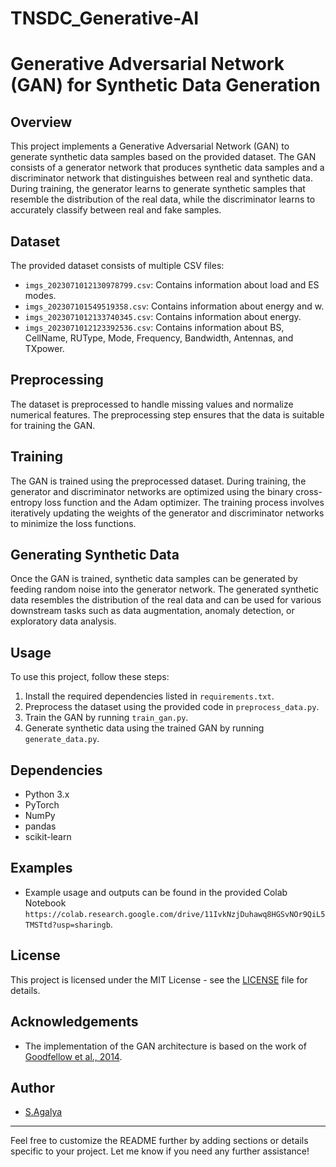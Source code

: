 # TNSDC_Generative-AI

# Generative Adversarial Network (GAN) for Synthetic Data Generation

## Overview
This project implements a Generative Adversarial Network (GAN) to generate synthetic data samples based on the provided dataset. The GAN consists of a generator network that produces synthetic data samples and a discriminator network that distinguishes between real and synthetic data. During training, the generator learns to generate synthetic samples that resemble the distribution of the real data, while the discriminator learns to accurately classify between real and fake samples.

## Dataset
The provided dataset consists of multiple CSV files:
- `imgs_2023071012130978799.csv`: Contains information about load and ES modes.
- `imgs_202307101549519358.csv`: Contains information about energy and w.
- `imgs_2023071012133740345.csv`: Contains information about energy.
- `imgs_2023071012123392536.csv`: Contains information about BS, CellName, RUType, Mode, Frequency, Bandwidth, Antennas, and TXpower.

## Preprocessing
The dataset is preprocessed to handle missing values and normalize numerical features. The preprocessing step ensures that the data is suitable for training the GAN.

## Training
The GAN is trained using the preprocessed dataset. During training, the generator and discriminator networks are optimized using the binary cross-entropy loss function and the Adam optimizer. The training process involves iteratively updating the weights of the generator and discriminator networks to minimize the loss functions.

## Generating Synthetic Data
Once the GAN is trained, synthetic data samples can be generated by feeding random noise into the generator network. The generated synthetic data resembles the distribution of the real data and can be used for various downstream tasks such as data augmentation, anomaly detection, or exploratory data analysis.

## Usage
To use this project, follow these steps:
1. Install the required dependencies listed in `requirements.txt`.
2. Preprocess the dataset using the provided code in `preprocess_data.py`.
3. Train the GAN by running `train_gan.py`.
4. Generate synthetic data using the trained GAN by running `generate_data.py`.

## Dependencies
- Python 3.x
- PyTorch
- NumPy
- pandas
- scikit-learn


## Examples

- Example usage and outputs can be found in the provided Colab Notebook `https://colab.research.google.com/drive/11IvkNzjDuhawq8HGSvNOr9QiL5TMSTtd?usp=sharingb`.

## License

This project is licensed under the MIT License - see the [LICENSE](LICENSE) file for details.

## Acknowledgements

- The implementation of the GAN architecture is based on the work of [Goodfellow et al., 2014](https://arxiv.org/abs/1406.2661).

## Author

- [S.Agalya](https://github.com/S-Agalya)

---

Feel free to customize the README further by adding sections or details specific to your project. Let me know if you need any further assistance!
